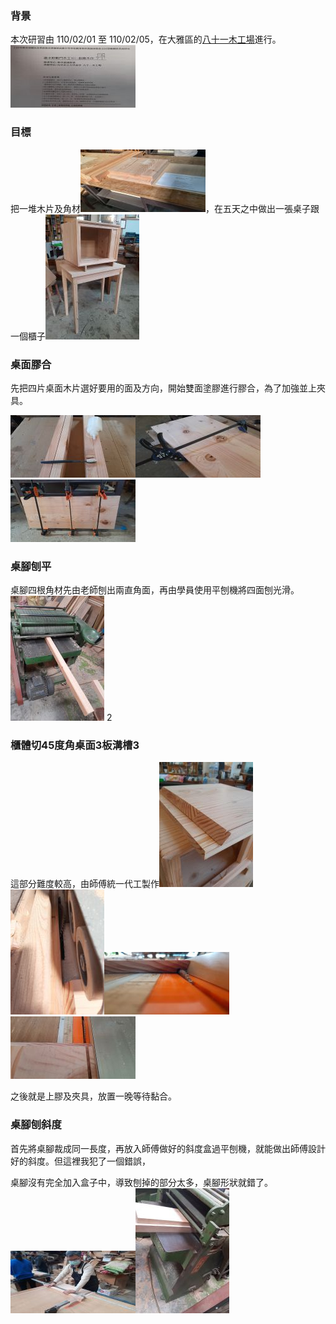 ### 背景
本次研習由 110/02/01 至 110/02/05，在大雅區的[八十一木工場](https://zh-tw.facebook.com/81woodfan)進行。
![研習手冊](1-1.jpg)
### 目標
把一堆木片及角材![原料](1-2.jpg)，在五天之中做出一張桌子跟一個櫃子![成品](1-3.jpg)
### 桌面膠合
先把四片桌面木片選好要用的面及方向，開始雙面塗膠進行膠合，為了加強並上夾具。

![桌面1](桌面1.jpg)![桌面2](桌面2.jpg)![桌面3](桌面3.jpg)
### 桌腳刨平
桌腳四根角材先由老師刨出兩直角面，再由學員使用平刨機將四面刨光滑。![桌腳1](1-7.jpg)
2
### 櫃體切45度角桌面3板溝槽3
這部分難度較高，由師傅統一代工製作![櫃體1](1-8.jpg)![櫃體2](1-9.jpg)![櫃體3](1-10.jpg)![櫃體4](1-11.jpg)

之後就是上膠及夾具，放置一晚等待黏合。

### 桌腳刨斜度
首先將桌腳裁成同一長度，再放入師傅做好的斜度盒過平刨機，就能做出師傅設計好的斜度。但這裡我犯了一個錯誤，

桌腳沒有完全加入盒子中，導致刨掉的部分太多，桌腳形狀就錯了。![桌腳1](1-12.jpg)![桌腳2](1-13.jpg)

